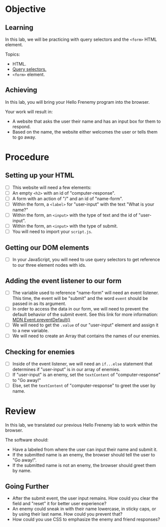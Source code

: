 # Objective

## Learning

In this lab, we will be practicing with query selectors and the `<form>` HTML element. 

Topics:

- HTML.
- [Query selectors.](https://www.w3schools.com/jsref/met_document_queryselector.asp)
- `<form>` element.

## Achieving

In this lab, you will bring your Hello Frenemy program into the browser. 

Your work will result in:

- A website that asks the user their name and has an input box for them to respond.
- Based on the name, the website either welcomes the user or tells them to go away.

# Procedure

## Setting up your HTML

- [ ] This website will need a few elements:
- [ ] An empty `<h2>` with an id of "computer-response".
- [ ] A form with an action of "/" and an id of "name-form".
- [ ] Within the form, a `<label>` for "user-input" with the text "What is your name?"
- [ ] Within the form, an `<input>` with the type of text and the id of "user-input".
- [ ] Within the form, an `<input>` with the type of submit.
- [ ] You will need to import your `script.js`.

## Getting our DOM elements

- [ ] In your JavaScript, you will need to use query selectors to get reference to our three element nodes with ids.

## Adding the event listener to our form

- [ ] The variable used to reference "name-form" will need an event listener. This time, the event will be "submit" and the word `event` should be passed in as its argument.
- [ ] In order to access the data in our form, we will need to prevent the default behavior of the submit event. See this link for more information: [MDN Event.preventDefault()](https://developer.mozilla.org/en-US/docs/Web/API/Event/preventDefault)
- [ ] We will need to get the `.value` of our "user-input" element and assign it to a new variable.
- [ ] We will need to create an Array that contains the names of our enemies.

## Checking for enemies
- [ ] Inside of the event listener, we will need an `if...else` statement that determines if "user-input" is in our array of enemies.
- [ ] If "user-input" is an enemy, set the `textContent` of "computer-response" to "Go away!"
- [ ] Else, set the `textContent` of "computer-response" to greet the user by name.

# Review

In this lab, we translated our previous Hello Frenemy lab to work within the browser.

The software should:

- Have a labeled from where the user can input their name and submit it.
- If the submitted name is an enemy, the browser should tell the user to "Go away!".
- If the submitted name is not an enemy, the browser should greet them by name.

## Going Further

- After the submit event, the user input remains. How could you clear the field and "reset" it for better user experience?
- An enemy could sneak in with their name lowercase, in sticky caps, or by using their last name. How could you prevent that?
- How could you use CSS to emphasize the enemy and friend responses?
